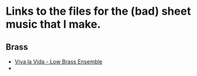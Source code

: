 # Links to the files for the (bad) sheet music that I make.
## Brass
- [Viva la Vida - Low Brass Ensemble](https://github.com/JCG492/musescore-parts/tree/main/Sheet%20Music/Ensembles/Viva%20la%20Vida)
- 
